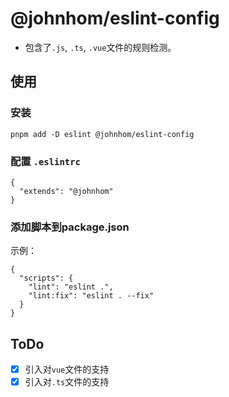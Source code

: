 # @johnhom/eslint-config

* 包含了`.js`, `.ts`, `.vue`文件的规则检测。

## 使用

### 安装

```
pnpm add -D eslint @johnhom/eslint-config
```

### 配置 `.eslintrc`

```
{
  "extends": "@johnhom"
}
```

### 添加脚本到package.json

示例：

```
{
  "scripts": {
    "lint": "eslint .",
    "lint:fix": "eslint . --fix"
  }
}
```

## ToDo

- [x] 引入对`vue`文件的支持
- [x] 引入对`.ts`文件的支持